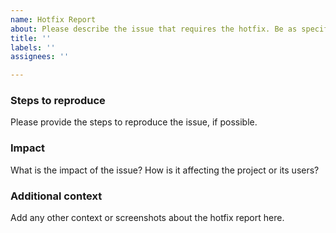 ```yaml
---
name: Hotfix Report
about: Please describe the issue that requires the hotfix. Be as specific as possible, and include any relevant details or error messages.
title: ''
labels: ''
assignees: ''

---
```


### Steps to reproduce

Please provide the steps to reproduce the issue, if possible.

### Impact

What is the impact of the issue? How is it affecting the project or its users?

### Additional context

Add any other context or screenshots about the hotfix report here.